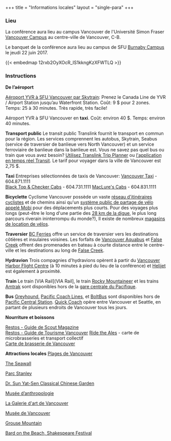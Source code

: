 +++
title = "Informations locales"
layout = "single-para"
+++

### Lieu
La conférence aura lieu au campus Vancouver de l'Université Simon Fraser [Vancouver Campus](https://www.sfu.ca/campuses/vancouver.html) au centre-ville de Vancouver, C-B. 

Le banquet de la conférence aura lieu au campus de SFU [Burnaby Campus](https://www.sfu.ca/campuses/burnaby.html) le jeudi 22 juin 2017.

{{< embedmap 12rxb2OyXOcR_IS1kkngKzXFWTLQ >}}

### Instructions

**De l’aéroport**

[Aéroport YVR à SFU Vancouver par Skytrain](https://www.google.ca/maps/dir/YVR-Airport,+Richmond,+BC/Harbour+Centre,+West+Hastings+Street,+Vancouver,+BC/@49.2392857,-123.1800167,13z/data=!3m1!4b1!4m14!4m13!1m5!1m1!1s0x54860b35cf6b5445:0xa4e577cdca813aa5!2m2!1d-123.1781014!2d49.1942659!1m5!1m1!1s0x548671786785c251:0xa13de85753959110!2m2!1d-123.1119349!2d49.2846966!3e3): Prenez le Canada Line de YVR / Airport Station jusqu’au Waterfront Station. Coût: 9 $ pour 2 zones. Temps: 25 à 30 minutes. Très rapide, très facile!

Aéroport YVR à SFU Vancouver en **taxi**. Coût: environ 40 $. Temps: environ 40 minutes.

**Transport public**
Le transit public Translink fournit le transport en commun pour la région. Les services comprennent les autobus, Skytrain, Seabus (service de traversier de banlieue vers North Vancouver) et un service ferroviaire de banlieue dans la banlieue est. Vous ne savez pas quel bus ou train que vous avez besoin? [Utilisez Translink Trip Planner](http://tripplanning.translink.ca/)  ou [l'application en temps réel Transit](https://transitapp.com/). Le tarif pour voyager dans la ville de Vancouver est 2,75 $.

**Taxi** 
Entreprises sélectionnées de taxis de Vancouver: 
[Vancouver Taxi](http://www.vancouvertaxi.cab/) - 604.871.1111  
[Black Top & Checker Cabs](http://btccabs.ca/) - 604.731.1111
[MacLure's Cabs](https://www.maclurescabs.ca/) - 604.831.1111

**Bicyclette**
Cyclisme Vancouver possède un vaste [réseau d'itinéraires cyclistes](http://vancouver.ca/streets-transportation/cycling-routes-maps-and-trip-planner.aspx) et de chemins ainsi qu'un [système public de partage de vélo appelé Mobi](http://vancouver.ca/streets-transportation/public-bike-share-system.aspx) pour des déplacements plus courts. Pour des voyages plus longs (peut-être le long d'une partie des [28 km de la digue](http://vancouver.ca/parks-recreation-culture/seawall.aspx), le plus long parcours riverain ininterrompu du monde?), Il existe de nombreux [magasins de location de vélos](https://www.google.ca/search?q=bike+rental+vancouver&oq=bike+rental+vancouver&aqs=chrome..69i57j0l5.4375j0j7&sourceid=chrome&ie=UTF-8#q=bike+rental+vancouver&rflfq=1&rlha=0&rllag=49279207,-123122149,2007&tbm=lcl&tbs=lrf:!2m1!1e2!2m1!1e3!3sEAE,lf:1,lf_ui:10&rlfi=hd:;si:;mv:!1m3!1d12538.449380626442!2d-123.12634154738771!3d49.284441572200585!3m2!1i1500!2i925!4f13.1;tbs:lrf:!2m1!1e2!2m1!1e3!3sEAE,lf:1,lf_ui:10). 

**Traversier** 
[BC Ferries](http://www.bcferries.com/) offre un service de traversier vers les destinations côtières et insulaires voisines. Les forfaits de [Vancouver Aquabus](http://theaquabus.com/) et [False Creek](http://www.granvilleislandferries.bc.ca/) offrent des promenades en bateau à courte distance entre le centre-ville et les destinations au long de [False Creek](https://www.google.ca/maps/place/False+Creek/@49.2757354,-123.1415827,14z/data=!3m1!4b1!4m5!3m4!1s0x548673d6a4eb7d2b:0x3214eea038e80fc0!8m2!3d49.2698701!4d-123.1247632).

**Hydravion**
Trois compagnies d'hydravions opèrent à partir du [Vancouver Harbor Flight Centre](http://vhfc.ca/) (à 10 minutes à pied du lieu de la conférence) et [Helijet](http://helijet.com/) est également à proximité.

**Train**
Le train [VIA Rail](VIA Rail], le train [Rocky Mountaineer](https://www.rockymountaineer.com/) et les trains [Amtrak](https://www.amtrak.com/home) sont disponibles hors de la [gare centrale du Pacifique](https://en.wikipedia.org/wiki/Pacific_Central_Station). 

**Bus**
[Greyhound](https://www.greyhound.ca/), [Pacific Coach Lines](http://www.pacificcoach.com/), et [BoltBus](https://www.boltbus.com/) sont disponibles hors de [Pacific Central Station](https://en.wikipedia.org/wiki/Pacific_Central_Station). [Quick Coach](http://www.quickcoach.com/) opère entre Vancouver et Seattle, en partant de plusieurs endroits de Vancouver tous les jours. 

**Nourriture et boissons**

[Restos - Guide de Scout Magazine](http://scoutmagazine.ca/community/food/)  
[Restos - Guide de Tourisme Vancouver](https://www.tourismvancouver.com/restaurants/)
[Ride the Ales](https://www.lgeo.co/blog/2017/2/27/ride-the-ales-a-brewery-map-for-modern-times) - carte de microbrasseries et transport collectif  
[Carte de brasserie de Vancouver](http://craftbeervancouver.ca/breweries/) 

**Attractions locales**
[Plages de Vancouver](http://vancouver.ca/parks-recreation-culture/beaches.aspx)

[The Seawall](http://vancouver.ca/parks-recreation-culture/seawall.aspx) 

[Parc Stanley](http://vancouver.ca/parks-recreation-culture/stanley-park.aspx )

[Dr. Sun Yat-Sen Classical Chinese Garden](http://www.vancouverchinesegarden.com/) 

[Musée d’anthropologie](http://moa.ubc.ca/) 

[La Galerie d'art de Vancouver](http://www.vanartgallery.bc.ca/) 

[Musée de Vancouver](http://www.museumofvancouver.ca/) 

[Grouse Mountain](https://www.grousemountain.com/activities-guide) 

[Bard on the Beach, Shakespeare Festival](https://bardonthebeach.org/) 


<!--- Une carte interactive du campus peut être consultée sur le [site Web de la SFU](https://www.sfu.ca/campuses/maps-and-directions/burnaby-map.html). -->
